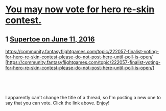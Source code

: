 # [You may now vote for hero re-skin contest.](https://community.fantasyflightgames.com/topic/222352-you-may-now-vote-for-hero-re-skin-contest/)

## 1 [Supertoe on June 11, 2016](https://community.fantasyflightgames.com/topic/222352-you-may-now-vote-for-hero-re-skin-contest/?do=findComment&comment=2262070)

https://community.fantasyflightgames.com/topic/222057-finalist-voting-for-hero-re-skin-contest-please-do-not-post-here-until-poll-is-open/ [https://community.fantasyflightgames.com/topic/222057-finalist-voting-for-hero-re-skin-contest-please-do-not-post-here-until-poll-is-open/]

 

 

I apparently can't change the title of a thread, so I'm posting a new one to say that you can vote. Click the link above. Enjoy!

